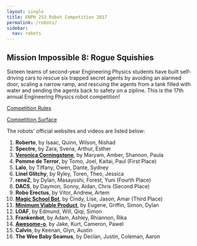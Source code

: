 ```yaml
---
layout: single
title: ENPH 253 Robot Competition 2017
permalink: /robots/
sidebar:
  nav: robots
---
```


## Mission Impossible 8: Rogue Squishies

Sixteen teams of second-year Engineering Physics students have built self-driving cars to rescue six trapped secret agents by avoiding an alarmed door, scaling a narrow ramp, and rescuing the agents from a tank filled with water and sending the agents back to safety on a zipline. This is the 17th annual Engineering Physics robot competition!

[Competition Rules][]

[Competition Surface][]

The robots' official websites and videos are listed below:

1. **Roberto**, by Isaac, Quinn, Wilson, Nishad
2. **Spectre**, by Zara, Svena, Arthur, Esther
3. **[Veronica Corningstone][]**, by Maryam, Amber, Shannon, Paula
4. **Pomme de Terror**, by Tomo, Joel, Kaitai, Paul (First Place)
5. **Lalo**, by Tiffany, Owen, Dante, Sydney
6. **Linel Glitchy**, by Ryley, Toren, Theo, Jessica
7. **reneZ**, by Dylan, Masayoshi, Forest, Yuni (Fourth Place)
8. **DACS**, by Daymon, Sonny, Aidan, Chris (Second Place)
9. **Robo Erectus**, by Vitor, Andrew, Artem
10. **[Magic School Bot][]**, by Cindy, Lise, Jason, Amar (Third Place)
11. **[Minimum Viable Product][]**, by Eugene, Griffin, Simon, Dylan
12. **LOAF**, by Edmund, Will, Qiqi, Simon
13. **Frankenbot**, by Adam, Ashley, Rhiannon, Rika
14. **[Awesome-o][]**, by Jake, Kurt, Cameron, Pawel
15. **Calvin**, by Keenan, Glyn, Austin
16. **The Wee Baby Seamus**, by Declan, Justin, Coleman, Aaron

[competition rules]:      https://docs.google.com/document/d/1g9UG_ID7YxdN3Vdt_oRrXJgGzr4VSbbwLGS0zG9mbSA/
                          "ENPH 253 Robot Competition 2017 Rules"
[competition surface]:    https://docs.google.com/presentation/d/1Zq1h-U5V65wfgOsXi52bYinM7WvM4npjl62TxhXiBRM/
                          "ENPH 253 Robot Competition 2017 Surface"
[veronica corningstone]:  https://channel4robotteam.github.io/
                          "Veronica Corningstone"
[magic school bot]:       https://walkervilleelementary.github.io/
                          "Magic School Bot"
[minimum viable product]: /robots/mvp/
                          "Minimum Viable Product"
[awesome-o]:              /robots/awesome-o/
                          "Awesome-o"
